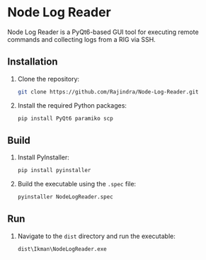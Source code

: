 
# Node Log Reader

Node Log Reader is a PyQt6-based GUI tool for executing remote commands and collecting logs from a RIG via SSH.

## Installation

1. Clone the repository:
    ```sh
    git clone https://github.com/Rajindra/Node-Log-Reader.git
    ```

2. Install the required Python packages:
    ```sh
    pip install PyQt6 paramiko scp
    ```

## Build

1. Install PyInstaller:
    ```sh
    pip install pyinstaller
    ```

2. Build the executable using the `.spec` file:
    ```sh
    pyinstaller NodeLogReader.spec
    ```

## Run

1. Navigate to the `dist` directory and run the executable:
    ```sh
    dist\Ikman\NodeLogReader.exe
    ```
